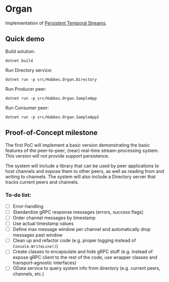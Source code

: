 # Organ

Implementation of [Persistent Temporal Streams](https://dl.acm.org/doi/10.5555/1656980.1657003).

## Quick demo

Build solution:
```
dotnet build
```
Run Directory service:
```
dotnet run -p src/Habbes.Organ.Directory
```

Run Producer peer:
```
dotnet run -p src/Habbes.Organ.SampleApp
```

Run Consumer peer:
```
dotnet run -p src/Habbes.Organ.SampleApp2
```

## Proof-of-Concept milestone

The first PoC will implement a basic version demonstrating the basic
features of the peer-to-peer, (near) real-time stream-processing system.
This version will not provide support persistence.

The system will include a library that
can be used by peer applications to host channels and expose
them to other peers, as well as reading from and writing to channels.
The system will also include a Directory server that tracks current
peers and channels.

### To-do list:

- [ ] Error-handling
- [ ] Standardize gRPC response messages (errors, success flags)
- [ ] Order channel messages by timestamp
- [ ] Use actual timestamp values
- [ ] Define max message window per channel and automatically drop messages past window
- [ ] Clean up and refactor code (e.g. proper logging instead of `Console.WriteLine()`)
- [ ] Create classes to encapsulate and hide gRPC stuff (e.g. instead of expose gRPC client to the rest of the code, use wrapper classes and transport-agnostic interfaces)
- [ ] OData service to query system info from directory (e.g. current peers, channels, etc.)
